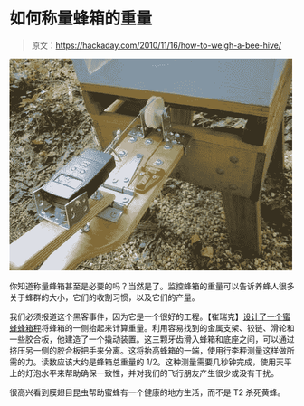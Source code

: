 # 如何称量蜂箱的重量

> 原文：<https://hackaday.com/2010/11/16/how-to-weigh-a-bee-hive/>

![](img/92f8dbf4863f3eac03e721758060f466.png "weighing-a-bee-hive")

你知道称量蜂箱甚至是必要的吗？当然是了。监控蜂箱的重量可以告诉养蜂人很多关于蜂群的大小，它们的收割习惯，以及它们的产量。

我们必须报道这个黑客事件，因为它是一个很好的工程。【崔瑞克】[设计了一个蜜蜂蜂箱秤](http://www.instructables.com/id/Build-a-scale-to-weigh-bee-hives)将蜂箱的一侧抬起来计算重量。利用容易找到的金属支架、铰链、滑轮和一些胶合板，他建造了一个撬动装置。这三颗牙齿滑入蜂箱和底座之间，可以通过挤压另一侧的胶合板把手来分离。这将抬高蜂箱的一端，使用行李秤测量这样做所需的力。读数应该大约是蜂箱总重量的 1/2。这种测量需要几秒钟完成，使用天平上的灯泡水平来帮助确保一致性，并对我们的飞行朋友产生很少或没有干扰。

很高兴看到膜翅目昆虫帮助蜜蜂有一个健康的地方生活，而不是 T2 杀死黄蜂。